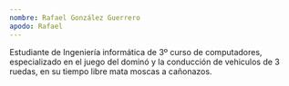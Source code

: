 ```yaml
---
nombre: Rafael González Guerrero
apodo: Rafael
---
```


Estudiante de Ingeniería informática de 3º curso de computadores, especializado en el juego del dominó y la conducción de vehiculos de 3 ruedas, en su tiempo libre mata moscas a cañonazos.